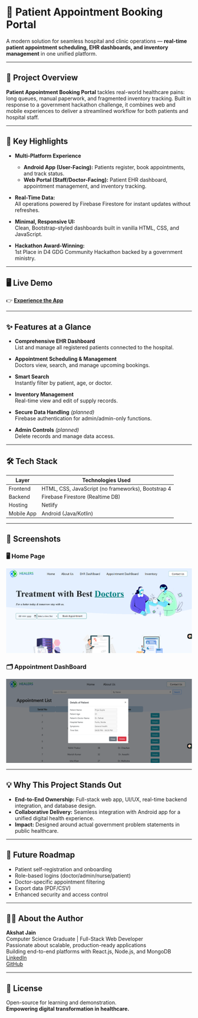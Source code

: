 # 🏥 Patient Appointment Booking Portal

A modern solution for seamless hospital and clinic operations — **real-time patient appointment scheduling, EHR dashboards, and inventory management** in one unified platform.

---

## 🚀 Project Overview

**Patient Appointment Booking Portal** tackles real-world healthcare pains: long queues, manual paperwork, and fragmented inventory tracking. Built in response to a government hackathon challenge, it combines web and mobile experiences to deliver a streamlined workflow for both patients and hospital staff.

---

## 🌟 Key Highlights

- **Multi-Platform Experience**  
  - **Android App (User-Facing):** Patients register, book appointments, and track status.
  - **Web Portal (Staff/Doctor-Facing):** Patient EHR dashboard, appointment management, and inventory tracking.

- **Real-Time Data:**  
  All operations powered by Firebase Firestore for instant updates without refreshes.

- **Minimal, Responsive UI:**  
  Clean, Bootstrap-styled dashboards built in vanilla HTML, CSS, and JavaScript.

- **Hackathon Award-Winning:**  
  1st Place in D4 GDG Community Hackathon backed by a government ministry.

---

## 🖥️ Live Demo

👉 **[Experience the App](https://patientappointmentbooking.netlify.app)**

---

## ✨ Features at a Glance

- **Comprehensive EHR Dashboard**  
  List and manage all registered patients connected to the hospital.

- **Appointment Scheduling & Management**  
  Doctors view, search, and manage upcoming bookings.

- **Smart Search**  
  Instantly filter by patient, age, or doctor.

- **Inventory Management**  
  Real-time view and edit of supply records.

- **Secure Data Handling** *(planned)*  
  Firebase authentication for admin/admin-only functions.

- **Admin Controls** *(planned)*  
  Delete records and manage data access.

---

## 🛠️ Tech Stack

| Layer      | Technologies Used                          |
|------------|--------------------------------------------|
| Frontend   | HTML, CSS, JavaScript (no frameworks), Bootstrap 4 |
| Backend    | Firebase Firestore (Realtime DB)           |
| Hosting    | Netlify                                    |
| Mobile App | Android (Java/Kotlin)                      |

---

## 📸 Screenshots

### 🖥️ Home Page
![Dashboard](./screenshots/PAB_Home.png)

### 🗂️ Appointment DashBoard
![Details Modal](./screenshots/Appointment_Dashboard.png)

---

## 💡 Why This Project Stands Out

- **End-to-End Ownership:** Full-stack web app, UI/UX, real-time backend integration, and database design.
- **Collaborative Delivery:** Seamless integration with Android app for a unified digital health experience.
- **Impact:** Designed around actual government problem statements in public healthcare.

---

## 🚧 Future Roadmap

- Patient self-registration and onboarding 
- Role-based logins (doctor/admin/nurse/patient)
- Doctor-specific appointment filtering
- Export data (PDF/CSV)
- Enhanced security and access control

---

## 👨‍💻 About the Author

**Akshat Jain**  
Computer Science Graduate | Full-Stack Web Developer  
Passionate about scalable, production-ready applications  
Building end-to-end platforms with React.js, Node.js, and MongoDB  
[LinkedIn](https://www.linkedin.com/in/akshat-jain-b016391a6/)  
[GitHub](https://github.com/AkshatJain447)

---

## 📝 License

Open-source for learning and demonstration.  
**Empowering digital transformation in healthcare.**
